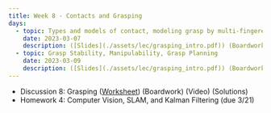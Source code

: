```yaml
---
title: Week 8 - Contacts and Grasping
days:
  - topic: Types and models of contact, modeling grasp by multi-fingered hands
    date: 2023-03-07
    description: ([Slides](./assets/lec/grasping_intro.pdf)) (Boardwork) (Video)  
  - topic: Grasp Stability, Manipulability, Grasp Planning
    date: 2023-03-09
    description: ([Slides](./assets/lec/grasping_intro.pdf)) (Boardwork) (Video) 
---
```


- Discussion 8: Grasping ([Worksheet](./assets/disc/Discussion_8_Midsemester_Review_and_Wrenches.pdf)) (Boardwork) (Video) (Solutions)
- Homework 4: Computer Vision, SLAM, and Kalman Filtering (due 3/21)

<a id="Week9"></a>
